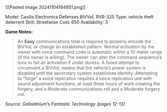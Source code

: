 ![[Pasted image 20241104164951.png]]

Model: Casilis Electronics Defenses BiVVoL RVR-325
Type: vehicle theft deterrent
Skill: Streetwise
Cost: 650
Availability: 3

**Game Notes:** 
> An **Easy** communications total is required to properly encode the BiVVoL or change an established pattern. Normal activation by the owner with voice command code is automatic within a 10-meter range (if the owner is willing). The owner can alter the command sequence’s tone to fail an activation if under duress. A failed attempt to circumvent a BiVVoL means that the vehicle’s power system is disabled until the secondary system establishes identity. Attempting to “forge” a voice replication requires a voice replication unit with sound adjustment functions, at least three hours of work creating the forgery, and a Moderate communications roll and a Moderate forgery roll.

*Source: Galladinium’s Fantastic Technology (pages 12-13)*